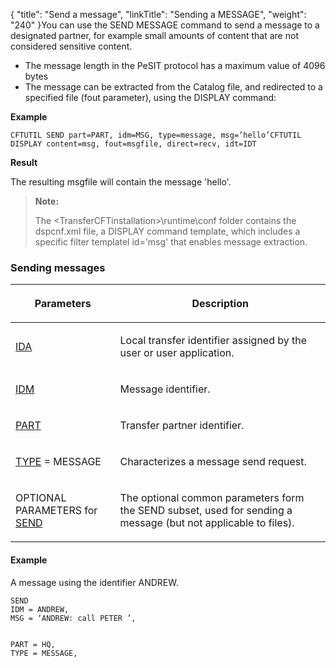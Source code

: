 {
    "title": "Send  a message",
    "linkTitle": "Sending a MESSAGE",
    "weight": "240"
}You can use the SEND MESSAGE command to send a message to a designated partner, for example small amounts of content that are not considered sensitive content.

-   The message length in the PeSIT protocol has a maximum value of 4096 bytes
-   The message can be extracted from the Catalog file, and redirected to a specified file (fout parameter), using the DISPLAY command:

**Example**


    CFTUTIL SEND part=PART, idm=MSG, type=message, msg=’hello’CFTUTIL DISPLAY content=msg, fout=msgfile, direct=recv, idt=IDT

**Result**

The resulting msgfile will contain the message 'hello'.

> **Note:**
>
> The &lt;TransferCFTinstallation>\\runtime\\conf folder contains the dspcnf.xml file, a DISPLAY command template, which includes a specific filter templatel id='msg' that enables message extraction.

### Sending messages

<table>
   <thead>
      <tr>
<th class="HeadE-Column1-Header1"><p>Parameters</p>         </th>
<th class="HeadD-Column1-Header1"><p>Description</p>         </th>
      </tr>
   </thead>
   <tbody>
      <tr>
         <td><p><a href="../../../c_intro_userinterfaces/command_summary/parameter_intro/ida">IDA</a> </p>         </td>
         <td><p>Local transfer identifier assigned by the user or user application.</p>         </td>
      </tr>
      <tr>
         <td><p><a href="../../../c_intro_userinterfaces/command_summary/parameter_intro/idm">IDM</a> </p>         </td>
         <td><p>Message identifier.</p>         </td>
      </tr>
      <tr>
         <td><p><a href="../../../c_intro_userinterfaces/command_summary/parameter_intro/part">PART</a> </p>         </td>
         <td><p>Transfer partner identifier.</p>         </td>
      </tr>
      <tr>
         <td><p><a href="../../../c_intro_userinterfaces/command_summary/parameter_intro/type">TYPE</a> =
MESSAGE</p>         </td>
         <td><p>Characterizes a message send request.</p>         </td>
      </tr>
      <tr>
         <td><p>OPTIONAL PARAMETERS
for <a href="../send_command_basics">SEND</a></p>         </td>
         <td><p>The optional common parameters form the SEND subset, used for sending a message (but not applicable to files).</p>         </td>
      </tr>
   </tbody>
</table>

#### Example

A message using the identifier ANDREW.


    SEND
    IDM = ANDREW,
    MSG = ‘ANDREW: call PETER ’,


    PART = HQ,
    TYPE = MESSAGE,
